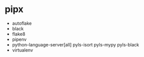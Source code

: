 # pipx
- autoflake
- black
- flake8
- pipenv
- python-language-server[all] pyls-isort pyls-mypy pyls-black
- virtualenv
